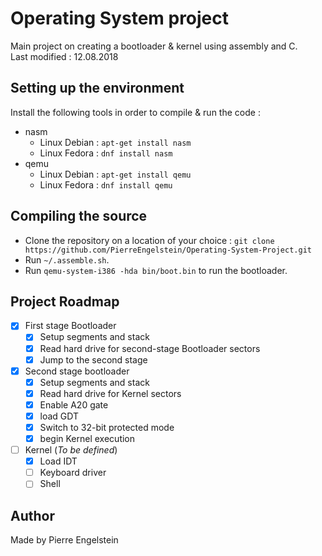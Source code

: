 # Operating System project #

Main project on creating a bootloader & kernel using assembly and C.
<br>
Last modified : 12.08.2018

## Setting up the environment
Install the following tools in order to compile & run the code :
- nasm
  - Linux Debian : `apt-get install nasm`
  - Linux Fedora : `dnf install nasm`
- qemu
  - Linux Debian : `apt-get install qemu`
  - Linux Fedora : `dnf install qemu`

## Compiling the source
- Clone the repository on a location of your choice : `git clone https://github.com/PierreEngelstein/Operating-System-Project.git`
- Run `~/.assemble.sh`.
- Run `qemu-system-i386 -hda bin/boot.bin` to run the bootloader.

## Project Roadmap
- [x] First stage Bootloader
  - [x] Setup segments and stack
  - [x] Read hard drive for second-stage Bootloader sectors
  - [x] Jump to the second stage
- [x] Second stage bootloader
  - [x] Setup segments and stack
  - [x] Read hard drive for Kernel sectors
  - [x] Enable A20 gate
  - [x] load GDT
  - [x] Switch to 32-bit protected mode
  - [x] begin Kernel execution
- [ ] Kernel (*To be defined*)
  - [x] Load IDT
  - [ ] Keyboard driver
  - [ ] Shell

## Author
Made by Pierre Engelstein
